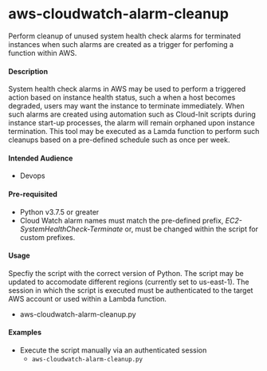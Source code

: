# aws-cloudwatch-alarm-cleanup
Perform cleanup of unused system health check alarms for terminated instances when such alarms are created as a trigger for perfoming a function within AWS.

#### Description

System health check alarms in AWS may be used to perform a triggered action based on instance health status, such a when a host becomes degraded, users may want the instance to terminate immediately. When such alarms are created using automation such as Cloud-Init scripts during instance start-up processes, the alarm will remain orphaned upon instance termination. This tool may be executed as a Lamda function to perform such cleanups based on a pre-defined schedule such as once per week.

#### Intended Audience
* Devops

#### Pre-requisited
* Python v3.7.5 or greater
* Cloud Watch alarm names must match the pre-defined prefix, *EC2-SystemHealthCheck-Terminate* or, must be changed within the script for custom prefixes.

#### Usage
Specfiy the script with the correct version of Python. The script may be updated to accomodate different regions (currently set to us-east-1). The session in which the script is executed must be authenticated to the target AWS account or used within a Lambda function.

* aws-cloudwatch-alarm-cleanup.py

#### Examples

* Execute the script manually via an authenticated session
  * `aws-cloudwatch-alarm-cleanup.py` 
